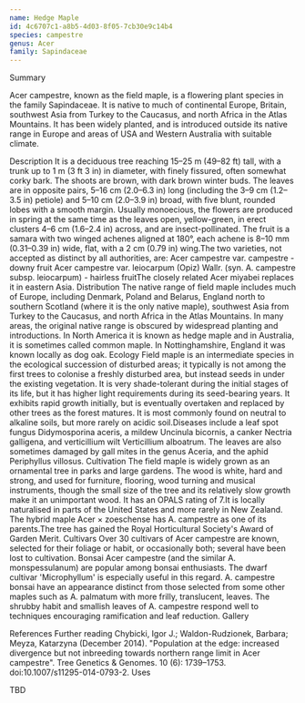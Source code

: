 ```yaml
---
name: Hedge Maple
id: 4c6707c1-a8b5-4d03-8f05-7cb30e9c14b4
species: campestre
genus: Acer
family: Sapindaceae
---
```

Summary



Acer campestre, known as the field maple, is a flowering plant species in the family Sapindaceae. It is native to much of continental Europe, Britain, southwest Asia from Turkey to the Caucasus, and north Africa in the Atlas Mountains. It has been widely planted, and is introduced outside its native range in Europe and areas of USA and Western Australia with suitable climate.

Description
It is a deciduous tree reaching 15–25 m (49–82 ft) tall, with a trunk up to 1 m (3 ft 3 in) in diameter, with finely fissured, often somewhat corky bark. The shoots are brown, with dark brown winter buds. The leaves are in opposite pairs, 5–16 cm (2.0–6.3 in) long (including the 3–9 cm (1.2–3.5 in) petiole) and 5–10 cm (2.0–3.9 in) broad, with five blunt, rounded lobes with a smooth margin. Usually monoecious, the flowers are produced in spring at the same time as the leaves open, yellow-green, in erect clusters 4–6 cm (1.6–2.4 in) across, and are insect-pollinated. The fruit is a samara with two winged achenes aligned at 180°, each achene is 8–10 mm (0.31–0.39 in) wide, flat, with a 2 cm (0.79 in) wing.The two varieties, not accepted as distinct by all authorities, are:
Acer campestre var. campestre - downy fruit
Acer campestre var. leiocarpum (Opiz) Wallr. (syn. A. campestre subsp. leiocarpum) - hairless fruitThe closely related Acer miyabei replaces it in eastern Asia.
Distribution
The native range of field maple includes much of Europe, including Denmark, Poland and Belarus, England north to southern Scotland (where it is the only native maple), southwest Asia from Turkey to the Caucasus, and north Africa in the Atlas Mountains. In many areas, the original native range is obscured by widespread planting and introductions. In North America it is known as hedge maple and in Australia, it is sometimes called common maple. In Nottinghamshire, England it was known locally as dog oak.
Ecology
Field maple is an intermediate species in the ecological succession of disturbed areas; it typically is not among the first trees to colonise a freshly disturbed area, but instead seeds in under the existing vegetation. It is very shade-tolerant during the initial stages of its life, but it has higher light requirements during its seed-bearing years. It exhibits rapid growth initially, but is eventually overtaken and replaced by other trees as the forest matures. It is most commonly found on neutral to alkaline soils, but more rarely on acidic soil.Diseases include a leaf spot fungus Didymosporina aceris, a mildew Uncinula bicornis, a canker Nectria galligena, and verticillium wilt Verticillium alboatrum. The leaves are also sometimes damaged by gall mites in the genus Aceria, and the aphid Periphyllus villosus.
Cultivation
The field maple is widely grown as an ornamental tree in parks and large gardens. The wood is white, hard and strong, and used for furniture, flooring, wood turning and musical instruments, though the small size of the tree and its relatively slow growth make it an unimportant wood. It has an OPALS rating of 7.It is locally naturalised in parts of the United States and more rarely in New Zealand.
The hybrid maple Acer × zoeschense has A. campestre as one of its parents.The tree has gained the Royal Horticultural Society's Award of Garden Merit.
Cultivars
Over 30 cultivars of Acer campestre are known, selected for their foliage or habit, or occasionally both; several have been lost to cultivation.
Bonsai
Acer campestre (and the similar A. monspessulanum) are popular among bonsai enthusiasts. The dwarf cultivar 'Microphyllum' is especially useful in this regard. A. campestre bonsai have an appearance distinct from those selected from some other maples such as A. palmatum with more frilly, translucent, leaves. The shrubby habit and smallish leaves of A. campestre respond well to techniques encouraging ramification and leaf reduction.
Gallery



















References
Further reading
Chybicki, Igor J.; Waldon-Rudzionek, Barbara; Meyza, Katarzyna (December 2014). "Population at the edge: increased divergence but not inbreeding towards northern range limit in Acer campestre". Tree Genetics & Genomes. 10 (6): 1739–1753. doi:10.1007/s11295-014-0793-2.
Uses

TBD
